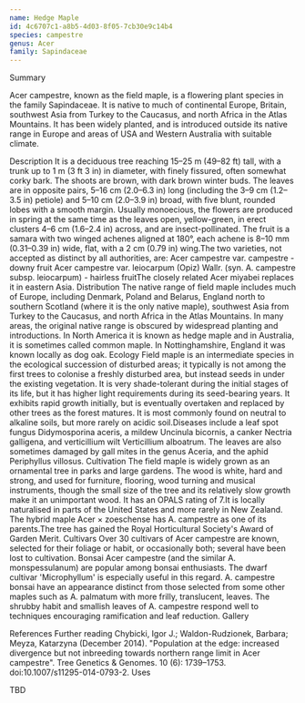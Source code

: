 ```yaml
---
name: Hedge Maple
id: 4c6707c1-a8b5-4d03-8f05-7cb30e9c14b4
species: campestre
genus: Acer
family: Sapindaceae
---
```

Summary



Acer campestre, known as the field maple, is a flowering plant species in the family Sapindaceae. It is native to much of continental Europe, Britain, southwest Asia from Turkey to the Caucasus, and north Africa in the Atlas Mountains. It has been widely planted, and is introduced outside its native range in Europe and areas of USA and Western Australia with suitable climate.

Description
It is a deciduous tree reaching 15–25 m (49–82 ft) tall, with a trunk up to 1 m (3 ft 3 in) in diameter, with finely fissured, often somewhat corky bark. The shoots are brown, with dark brown winter buds. The leaves are in opposite pairs, 5–16 cm (2.0–6.3 in) long (including the 3–9 cm (1.2–3.5 in) petiole) and 5–10 cm (2.0–3.9 in) broad, with five blunt, rounded lobes with a smooth margin. Usually monoecious, the flowers are produced in spring at the same time as the leaves open, yellow-green, in erect clusters 4–6 cm (1.6–2.4 in) across, and are insect-pollinated. The fruit is a samara with two winged achenes aligned at 180°, each achene is 8–10 mm (0.31–0.39 in) wide, flat, with a 2 cm (0.79 in) wing.The two varieties, not accepted as distinct by all authorities, are:
Acer campestre var. campestre - downy fruit
Acer campestre var. leiocarpum (Opiz) Wallr. (syn. A. campestre subsp. leiocarpum) - hairless fruitThe closely related Acer miyabei replaces it in eastern Asia.
Distribution
The native range of field maple includes much of Europe, including Denmark, Poland and Belarus, England north to southern Scotland (where it is the only native maple), southwest Asia from Turkey to the Caucasus, and north Africa in the Atlas Mountains. In many areas, the original native range is obscured by widespread planting and introductions. In North America it is known as hedge maple and in Australia, it is sometimes called common maple. In Nottinghamshire, England it was known locally as dog oak.
Ecology
Field maple is an intermediate species in the ecological succession of disturbed areas; it typically is not among the first trees to colonise a freshly disturbed area, but instead seeds in under the existing vegetation. It is very shade-tolerant during the initial stages of its life, but it has higher light requirements during its seed-bearing years. It exhibits rapid growth initially, but is eventually overtaken and replaced by other trees as the forest matures. It is most commonly found on neutral to alkaline soils, but more rarely on acidic soil.Diseases include a leaf spot fungus Didymosporina aceris, a mildew Uncinula bicornis, a canker Nectria galligena, and verticillium wilt Verticillium alboatrum. The leaves are also sometimes damaged by gall mites in the genus Aceria, and the aphid Periphyllus villosus.
Cultivation
The field maple is widely grown as an ornamental tree in parks and large gardens. The wood is white, hard and strong, and used for furniture, flooring, wood turning and musical instruments, though the small size of the tree and its relatively slow growth make it an unimportant wood. It has an OPALS rating of 7.It is locally naturalised in parts of the United States and more rarely in New Zealand.
The hybrid maple Acer × zoeschense has A. campestre as one of its parents.The tree has gained the Royal Horticultural Society's Award of Garden Merit.
Cultivars
Over 30 cultivars of Acer campestre are known, selected for their foliage or habit, or occasionally both; several have been lost to cultivation.
Bonsai
Acer campestre (and the similar A. monspessulanum) are popular among bonsai enthusiasts. The dwarf cultivar 'Microphyllum' is especially useful in this regard. A. campestre bonsai have an appearance distinct from those selected from some other maples such as A. palmatum with more frilly, translucent, leaves. The shrubby habit and smallish leaves of A. campestre respond well to techniques encouraging ramification and leaf reduction.
Gallery



















References
Further reading
Chybicki, Igor J.; Waldon-Rudzionek, Barbara; Meyza, Katarzyna (December 2014). "Population at the edge: increased divergence but not inbreeding towards northern range limit in Acer campestre". Tree Genetics & Genomes. 10 (6): 1739–1753. doi:10.1007/s11295-014-0793-2.
Uses

TBD
